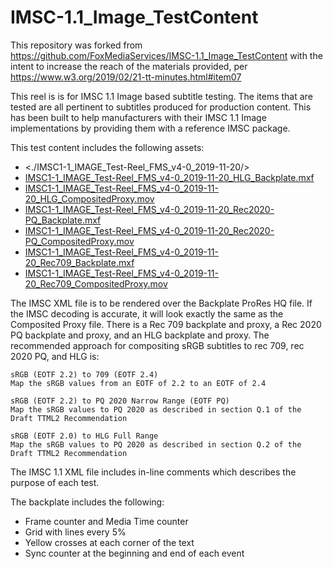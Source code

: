 # IMSC-1.1_Image_TestContent

This repository was forked from https://github.com/FoxMediaServices/IMSC-1.1_Image_TestContent with the intent to increase the reach of the materials provided, per https://www.w3.org/2019/02/21-tt-minutes.html#item07

This reel is is for IMSC 1.1 Image based subtitle testing. The items that are tested are all pertinent to subtitles produced for production content. This has been built to help manufacturers with their IMSC 1.1 Image implementations by providing them with a reference IMSC package.

This test content includes the following assets:

- <./IMSC1-1_IMAGE_Test-Reel_FMS_v4-0_2019-11-20/>
- [IMSC1-1_IMAGE_Test-Reel_FMS_v4-0_2019-11-20_HLG_Backplate.mxf]()
- [IMSC1-1_IMAGE_Test-Reel_FMS_v4-0_2019-11-20_HLG_CompositedProxy.mov]()
- [IMSC1-1_IMAGE_Test-Reel_FMS_v4-0_2019-11-20_Rec2020-PQ_Backplate.mxf]()
- [IMSC1-1_IMAGE_Test-Reel_FMS_v4-0_2019-11-20_Rec2020-PQ_CompositedProxy.mov]()
- [IMSC1-1_IMAGE_Test-Reel_FMS_v4-0_2019-11-20_Rec709_Backplate.mxf]()
- [IMSC1-1_IMAGE_Test-Reel_FMS_v4-0_2019-11-20_Rec709_CompositedProxy.mov]()

The IMSC XML file is to be rendered over the Backplate ProRes HQ file. If the IMSC decoding is accurate, it will look exactly the same as the Composited Proxy file. There is a Rec 709 backplate and proxy, a Rec 2020 PQ backplate and proxy, and an HLG backplate and proxy. The recommended approach for compositing sRGB subtitles to rec 709, rec 2020 PQ, and HLG is:

    sRGB (EOTF 2.2) to 709 (EOTF 2.4)
    Map the sRGB values from an EOTF of 2.2 to an EOTF of 2.4

    sRGB (EOTF 2.2) to PQ 2020 Narrow Range (EOTF PQ)
    Map the sRGB values to PQ 2020 as described in section Q.1 of the Draft TTML2 Recommendation

    sRGB (EOTF 2.0) to HLG Full Range
    Map the sRGB values to PQ 2020 as described in section Q.2 of the Draft TTML2 Recommendation

The IMSC 1.1 XML file includes in-line comments which describes the purpose of each test.

The backplate includes the following:

- Frame counter and Media Time counter
- Grid with lines every 5%
- Yellow crosses at each corner of the text
- Sync counter at the beginning and end of each event
